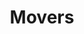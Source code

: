 --- 
title: "Movers"
description: "Don't hurt yourself moving that item,\nLet an experienced mover take care of that item so you can rest."
qualifier: "Reliable"
---